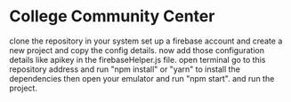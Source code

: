 # College Community Center

clone the repository in your system
set up a firebase account and create a new project and copy the config details.
now add those configuration details like apikey in the firebaseHelper.js file.
open terminal go to this repository address and run "npm install" or "yarn" to install the dependencies
then open your emulator and run "npm start". and run the project.
